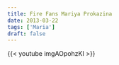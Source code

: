 ```yaml
---
title: Fire Fans Mariya Prokazina
date: 2013-03-22
tags: ['Maria']
draft: false
---
```

{{< youtube imgAOpohzKI >}}
